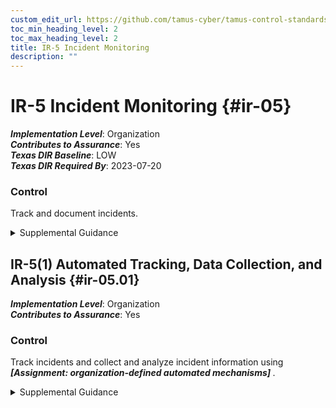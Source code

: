 ```yaml
---
custom_edit_url: https://github.com/tamus-cyber/tamus-control-standards/tree/main/content/tamus.edu/TAMUS_profile.xml
toc_min_heading_level: 2
toc_max_heading_level: 2
title: IR-5 Incident Monitoring
description: ""
---
```


# IR-5 Incident Monitoring {#ir-05}

_**Implementation Level**_: Organization\
_**Contributes to Assurance**_: Yes\
_**Texas DIR Baseline**_: LOW\
_**Texas DIR Required By**_: 2023-07-20

### Control

Track and document incidents.

<details>
  <summary>Supplemental Guidance</summary>

Documenting incidents includes maintaining records about each incident, the status of the incident, and other pertinent information necessary for forensics as well as evaluating incident details, trends, and handling. Incident information can be obtained from a variety of sources, including network monitoring, incident reports, incident response teams, user complaints, supply chain partners, audit monitoring, physical access monitoring, and user and administrator reports. <a xmlns="http://csrc.nist.gov/ns/oscal/1.0" href="#ir-4">IR-4</a> provides information on the types of incidents that are appropriate for monitoring.

</details>

## IR-5(1) Automated Tracking, Data Collection, and Analysis {#ir-05.01}

_**Implementation Level**_: Organization\
_**Contributes to Assurance**_: Yes

### Control

Track incidents and collect and analyze incident information using <strong> <em>[Assignment: organization-defined automated mechanisms]</em> </strong>.

<details>
  <summary>Supplemental Guidance</summary>

Automated mechanisms for tracking incidents and collecting and analyzing incident information include Computer Incident Response Centers or other electronic databases of incidents and network monitoring devices.

</details>

